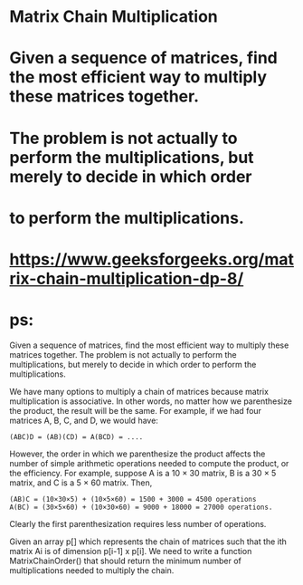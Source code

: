 # 
# Matrix Chain Multiplication
# Given a sequence of matrices, find the most efficient way to multiply these matrices together.
# The problem is not actually to  perform the multiplications, but merely to decide in which order
# to perform the multiplications.

# https://www.geeksforgeeks.org/matrix-chain-multiplication-dp-8/


# ps:
Given a sequence of matrices, find the most efficient way to multiply these matrices together. The problem is not actually to perform the multiplications, but merely to decide in which order to perform the multiplications.

We have many options to multiply a chain of matrices because matrix multiplication is associative. In other words, no matter how we parenthesize the product, the result will be the same. For example, if we had four matrices A, B, C, and D, we would have:

    (ABC)D = (AB)(CD) = A(BCD) = ....
However, the order in which we parenthesize the product affects the number of simple arithmetic operations needed to compute the product, or the efficiency. For example, suppose A is a 10 × 30 matrix, B is a 30 × 5 matrix, and C is a 5 × 60 matrix. Then,

    (AB)C = (10×30×5) + (10×5×60) = 1500 + 3000 = 4500 operations
    A(BC) = (30×5×60) + (10×30×60) = 9000 + 18000 = 27000 operations.
Clearly the first parenthesization requires less number of operations.

Given an array p[] which represents the chain of matrices such that the ith matrix Ai is of dimension p[i-1] x p[i]. We need to write a function MatrixChainOrder() that should return the minimum number of multiplications needed to multiply the chain.